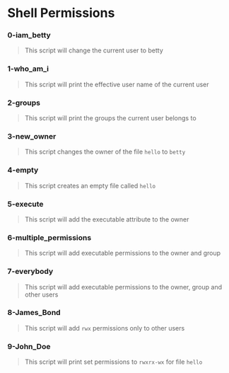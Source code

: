 # Shell Permissions 

### 0-iam_betty
> This script will change the current user to betty 

### 1-who_am_i
> This script will print the effective user name of the current user

### 2-groups 
> This script will print the groups the current user belongs to 

### 3-new_owner
> This script changes the owner of the file `hello` to `betty`

### 4-empty
> This script creates an empty file called `hello`

### 5-execute
> This script will add the executable attribute to the owner

### 6-multiple_permissions
> This script will add executable permissions to the owner and group

### 7-everybody
> This script will add executable permissions to the owner, group and other users

### 8-James_Bond 
> This script will add `rwx` permissions only to other users

### 9-John_Doe
> This script will print set permissions to `rwxrx-wx` for file `hello`
